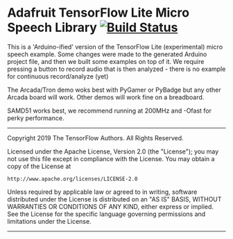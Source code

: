 # Adafruit TensorFlow Lite Micro Speech Library [![Build Status](https://travis-ci.com/adafruit/Adafruit_TFLite_Micro_Speech.svg?branch=master)](https://travis-ci.com/adafruit/Adafruit_TFLite_Micro_Speech)

This is a 'Arduino-ified' version of the TensorFlow Lite (experimental) micro speech example. Some changes were made to the generated Arduino project file, and then we built some examples on top of it. We require pressing a button to record audio that is then analyzed - there is no example for continuous record/analyze (yet)

The Arcada/Tron demo woks best with PyGamer or PyBadge but any other Arcada board will work. Other demos will work fine on a breadboard.

SAMD51 works best, we recommend running at 200MHz and -Ofast for perky performance. 

-------

Copyright 2019 The TensorFlow Authors. All Rights Reserved.

Licensed under the Apache License, Version 2.0 (the "License");
you may not use this file except in compliance with the License.
You may obtain a copy of the License at

    http://www.apache.org/licenses/LICENSE-2.0

Unless required by applicable law or agreed to in writing, software
distributed under the License is distributed on an "AS IS" BASIS,
WITHOUT WARRANTIES OR CONDITIONS OF ANY KIND, either express or implied.
See the License for the specific language governing permissions and
limitations under the License.

----

